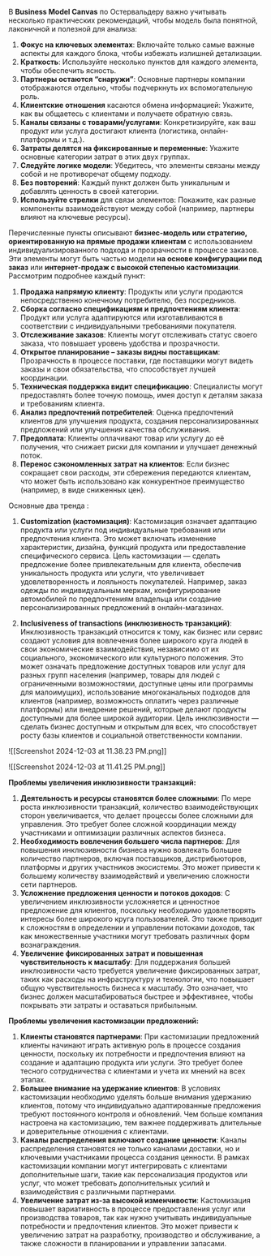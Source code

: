 В **Business Model Canvas** по Остервальдеру важно учитывать несколько практических рекомендаций, чтобы модель была понятной, лаконичной и полезной для анализа:

1. **Фокус на ключевых элементах**: Включайте только самые важные аспекты для каждого блока, чтобы избежать излишней детализации.
2. **Краткость**: Используйте несколько пунктов для каждого элемента, чтобы обеспечить ясность.
3. **Партнеры остаются “снаружи”**: Основные партнеры компании отображаются отдельно, чтобы подчеркнуть их вспомогательную роль.
4. **Клиентские отношения** касаются обмена информацией: Укажите, как вы общаетесь с клиентами и получаете обратную связь.
5. **Каналы связаны с товарами/услугами**: Конкретизируйте, как ваш продукт или услуга достигают клиента (логистика, онлайн-платформы и т.д.).
6. **Затраты делятся на фиксированные и переменные**: Укажите основные категории затрат в этих двух группах.
7. **Следуйте логике модели**: Убедитесь, что элементы связаны между собой и не противоречат общему подходу.
8. **Без повторений**: Каждый пункт должен быть уникальным и добавлять ценность в своей категории.
9. **Используйте стрелки** для связи элементов: Покажите, как разные компоненты взаимодействуют между собой (например, партнеры влияют на ключевые ресурсы).

Перечисленные пункты описывают **бизнес-модель или стратегию, ориентированную на прямые продажи клиентам** с использованием индивидуализированного подхода и прозрачности в процессе заказов. Эти элементы могут быть частью модели **на основе конфигурации под заказ** или **интернет-продаж с высокой степенью кастомизации**. Рассмотрим подробнее каждый пункт:

1. **Продажа напрямую клиенту**: Продукты или услуги продаются непосредственно конечному потребителю, без посредников.
2. **Сборка согласно спецификациям и предпочтениям клиента**: Продукт или услуга адаптируются или изготавливаются в соответствии с индивидуальными требованиями покупателя.
3. **Отслеживание заказов**: Клиенты могут отслеживать статус своего заказа, что повышает уровень удобства и прозрачности.
4. **Открытое планирование – заказы видны поставщикам**: Прозрачность в процессе поставки, где поставщики могут видеть заказы и свои обязательства, что способствует лучшей координации.
5. **Техническая поддержка видит спецификацию**: Специалисты могут предоставлять более точную помощь, имея доступ к деталям заказа и требованиям клиента.
6. **Анализ предпочтений потребителей**: Оценка предпочтений клиентов для улучшения продукта, создания персонализированных предложений или улучшения качества обслуживания.
7. **Предоплата**: Клиенты оплачивают товар или услугу до её получения, что снижает риски для компании и улучшает денежный поток.
8. **Перенос сэкономленных затрат на клиентов**: Если бизнес сокращает свои расходы, эти сбережения передаются клиентам, что может быть использовано как конкурентное преимущество (например, в виде сниженных цен).

  Основные два тренда : 
  
  1. **Customization (кастомизация)**: Кастомизация означает адаптацию продукта или услуги под индивидуальные требования или предпочтения клиента. Это может включать изменение характеристик, дизайна, функций продукта или предоставление специфического сервиса. Цель кастомизации — сделать предложение более привлекательным для клиента, обеспечив уникальность продукта или услуги, что увеличивает удовлетворенность и лояльность покупателей. Например, заказ одежды по индивидуальным меркам, конфигурирование автомобилей по предпочтениям владельца или создание персонализированных предложений в онлайн-магазинах.

2. **Inclusiveness of transactions (инклюзивность транзакций)**: Инклюзивность транзакций относится к тому, как бизнес или сервис создают условия для вовлечения более широкого круга людей в свои экономические взаимодействия, независимо от их социального, экономического или культурного положения. Это может означать предложение доступных товаров или услуг для разных групп населения (например, товары для людей с ограниченными возможностями, доступные цены или программы для малоимущих), использование многоканальных подходов для клиентов (например, возможность оплатить через различные платформы) или внедрение решений, которые делают продукты доступными для более широкой аудитории. Цель инклюзивности — сделать бизнес доступным и открытым для всех, что способствует росту базы клиентов и социальной ответственности компании.


![[Screenshot 2024-12-03 at 11.38.23 PM.png]]

![[Screenshot 2024-12-03 at 11.41.25 PM.png]]






**Проблемы увеличения инклюзивности транзакций:**
1. **Деятельность и ресурсы становятся более сложными**: По мере роста инклюзивности транзакций, количество взаимодействующих сторон увеличивается, что делает процессы более сложными для управления. Это требует более сложной координации между участниками и оптимизации различных аспектов бизнеса.
2. **Необходимость вовлечения большего числа партнеров**: Для повышения инклюзивности бизнеса нужно вовлекать большее количество партнеров, включая поставщиков, дистрибьюторов, платформы и других участников экосистемы. Это может привести к большему количеству взаимодействий и увеличению сложности сети партнеров.
3. **Усложнение предложения ценности и потоков доходов**: С увеличением инклюзивности усложняется и ценностное предложение для клиентов, поскольку необходимо удовлетворять интересы более широкого круга пользователей. Это также приводит к сложностям в определении и управлении потоками доходов, так как множественные участники могут требовать различных форм вознаграждения.
4. **Увеличение фиксированных затрат и повышенная чувствительность к масштабу**: Для поддержания большей инклюзивности часто требуется увеличение фиксированных затрат, таких как расходы на инфраструктуру и технологии, что повышает общую чувствительность бизнеса к масштабу. Это означает, что бизнес должен масштабироваться быстрее и эффективнее, чтобы покрывать эти затраты и оставаться прибыльным.


**Проблемы увеличения кастомизации предложений:**
1. **Клиенты становятся партнерами**: При кастомизации предложений клиенты начинают играть активную роль в процессе создания ценности, поскольку их потребности и предпочтения влияют на создание и адаптацию продукта или услуги. Это требует более тесного сотрудничества с клиентами и учета их мнений на всех этапах.
2. **Большее внимание на удержание клиентов**: В условиях кастомизации необходимо уделять больше внимания удержанию клиентов, потому что индивидуально адаптированные предложения требуют постоянного контроля и обновлений. Чем больше компания настроена на кастомизацию, тем важнее поддерживать длительные и доверительные отношения с клиентами.
3. **Каналы распределения включают создание ценности**: Каналы распределения становятся не только каналами доставки, но и ключевыми участниками процесса создания ценности. В рамках кастомизации компании могут интегрировать с клиентами дополнительные шаги, такие как персонализация продуктов или услуг, что может требовать дополнительных усилий и взаимодействия с различными партнерами.
4. **Увеличение затрат из-за высокой изменчивости**: Кастомизация повышает вариативность в процессе предоставления услуг или производства товаров, так как нужно учитывать индивидуальные потребности и предпочтения клиентов. Это может привести к увеличению затрат на разработку, производство и обслуживание, а также сложности в планировании и управлении запасами.

  
